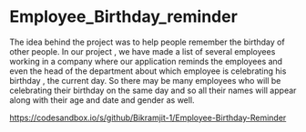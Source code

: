 # Employee_Birthday_reminder
The idea behind the project was to help people remember the birthday of other people. In our project , we have made a list of several employees working in a company where our application  reminds  the employees and even the head of the department about which employee is celebrating his birthday , the current day. So there may be many employees who will be celebrating their birthday on the same day and so all their names will appear along with their age and date and gender as well.





https://codesandbox.io/s/github/Bikramjit-1/Employee-Birthday-Reminder

